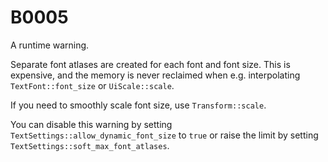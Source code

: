 # B0005

A runtime warning.

Separate font atlases are created for each font and font size.
This is expensive, and the memory is never reclaimed when e.g. interpolating `TextFont::font_size` or `UiScale::scale`.

If you need to smoothly scale font size, use `Transform::scale`.

You can disable this warning by setting `TextSettings::allow_dynamic_font_size` to `true` or raise the limit by setting `TextSettings::soft_max_font_atlases`.
